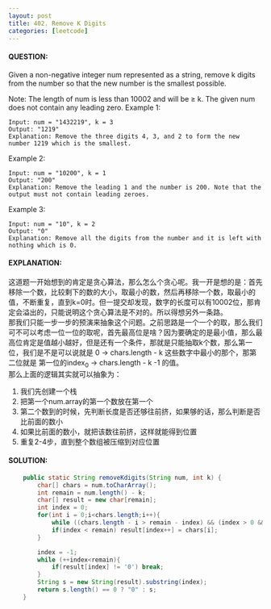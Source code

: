 ```yaml
---
layout: post
title: 402. Remove K Digits
categories: [leetcode]
---
```

#### QUESTION:
Given a non-negative integer num represented as a string, remove k digits from the number so that the new number is the smallest possible.

Note:
The length of num is less than 10002 and will be ≥ k.
The given num does not contain any leading zero.
Example 1:
```
Input: num = "1432219", k = 3
Output: "1219"
Explanation: Remove the three digits 4, 3, and 2 to form the new number 1219 which is the smallest.
```
Example 2:
```
Input: num = "10200", k = 1
Output: "200"
Explanation: Remove the leading 1 and the number is 200. Note that the output must not contain leading zeroes.
```
Example 3:
```
Input: num = "10", k = 2
Output: "0"
Explanation: Remove all the digits from the number and it is left with nothing which is 0.
```
#### EXPLANATION:
这道题一开始想到的肯定是贪心算法，那么怎么个贪心呢。我一开是想的是：首先移除一个数，比较剩下的数的大小，取最小的数，然后再移除一个数，取最小的值，不断重复，直到k=0时。但一提交却发现，数字的长度可以有10002位，那肯定会溢出的，只能说明这个贪心算法是不对的。所以得想另外一条路。  
那我们只能一步一步的预演来抽象这个问题。之前思路是一个一个的取，那么我们可不可以考虑一位一位的取呢，首先最高位是啥？因为要确定的是最小值，那么最高位肯定是值越小越好，但是还有一个条件，那就是只能抽取k个数，那么第一位，我们是不是可以说就是 0 -> chars.length - k 这些数字中最小的那个，那第二位就是 第一位的index<sub>0</sub> -> chars.length - k -1 的值。  
那么上面的逻辑其实就可以抽象为：

1. 我们先创建一个栈
2. 把第一个num.array的第一个数放在第一个
3. 第二个数到的时候，先判断长度是否还够往前挤，如果够的话，那么判断是否比前面的数小
4. 如果比前面的数小，就把该数往前挤，这样就能得到位置
5. 重复2-4步，直到整个数组被压缩到对应位置

#### SOLUTION:
```java
    public static String removeKdigits(String num, int k) {
        char[] chars = num.toCharArray();
        int remain = num.length() - k;
        char[] result = new char[remain];
        int index = 0;
        for(int i = 0;i<chars.length;i++){
            while ((chars.length - i > remain - index) && (index > 0 && chars[i]<result[index-1])) index--;
            if(index < remain) result[index++] = chars[i];
        }

        index = -1;
        while (++index<remain){
            if(result[index] != '0') break;
        }
        String s = new String(result).substring(index);
        return s.length() == 0 ? "0" : s;
    }
```
